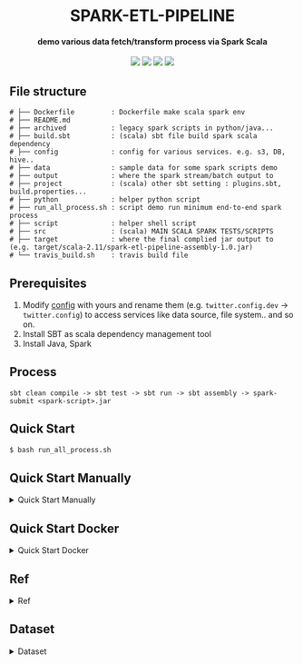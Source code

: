 <h1 align="center">SPARK-ETL-PIPELINE</h1>
<h4 align="center">demo various data fetch/transform process via Spark Scala </h4>

<p align="center">
<!--- travis -->
<a href="https://travis-ci.com/yennanliu/spark-etl-pipeline"><img src="https://travis-ci.org/yennanliu/spark-etl-pipeline.svg?branch=master"></a>
<!--- PR -->
<a href="https://github.com/yennanliu/spark-etl-pipeline/pulls"><img src="https://img.shields.io/badge/PRs-welcome-6574cd.svg"></a>
<!--- notebooks mybinder -->
<a href="https://mybinder.org/v2/gh/yennanliu/spark-etl-pipeline/master"><img src="https://mybinder.org/badge_logo.svg"></a>
<!--- hit count -->
<a href="http://hits.dwyl.io/yennanliu/spark-etl-pipeline"><img src="http://hits.dwyl.io/yennanliu/spark-etl-pipeline.svg"></a>
</p>

## File structure

```
# ├── Dockerfile         : Dockerfile make scala spark env 
# ├── README.md
# ├── archived           : legacy spark scripts in python/java...
# ├── build.sbt          : (scala) sbt file build spark scala dependency 
# ├── config             : config for various services. e.g. s3, DB, hive..
# ├── data               : sample data for some spark scripts demo
# ├── output             : where the spark stream/batch output to  
# ├── project            : (scala) other sbt setting : plugins.sbt, build.properties...
# ├── python             : helper python script 
# ├── run_all_process.sh : script demo run minimum end-to-end spark process
# ├── script             : helper shell script
# ├── src                : (scala) MAIN SCALA SPARK TESTS/SCRIPTS 
# ├── target             : where the final complied jar output to  (e.g. target/scala-2.11/spark-etl-pipeline-assembly-1.0.jar)
# └── travis_build.sh    : travis build file
```

## Prerequisites 

1. Modify [config](https://github.com/yennanliu/spark-etl-pipeline/tree/master/config) with yours and rename them (e.g. `twitter.config.dev` -> `twitter.config`) to access services like data source, file system.. and so on. 
2. Install SBT as scala dependency management tool 
3. Install Java, Spark 


## Process 

```
sbt clean compile -> sbt test -> sbt run -> sbt assembly -> spark-submit <spark-script>.jar
```

## Quick Start

```bash
$ bash run_all_process.sh
```

## Quick Start Manually

<details>
<summary>Quick Start Manually</summary>

```bash
# STEP 0) 
$ cd ~ && git clone https://github.com/yennanliu/spark-etl-pipeline.git && cd spark-etl-pipeline

# STEP 1) download the used dependencies.
$ sbt clean compile

# STEP 2) print twitter via spark stream  via sbt run`
$ sbt run

# # STEP 3) create jars from spark scala scriots 
$ sbt assembly
$ spark-submit spark-etl-pipeline/target/scala-2.11/spark-etl-pipeline-assembly-1.0.jar

```
</details> 

## Quick Start Docker

<details>
<summary>Quick Start Docker</summary>

```bash 
# STEP 0) 
$ git clone https://github.com/yennanliu/spark-etl-pipeline.git

# STEP 1) 
$ cd spark-etl-pipeline

# STEP 2) docker build 
$ docker build . -t spark_env

# STEP 3) ONE COMMAND : run the docker env and sbt compile and sbt run and assembly once 
$ docker run  --mount \
type=bind,\
source="$(pwd)"/.,\
target=/spark-etl-pipeline \
-i -t spark_env \
/bin/bash  -c "cd ../spark-etl-pipeline && sbt clean compile && && sbt assembly && spark-submit spark-etl-pipeline/target/scala-2.11/spark-etl-pipeline-assembly-1.0.jar"

# STEP 3') : STEP BY STEP : access docker -> sbt clean compile -> sbt run -> sbt assembly -> spark-submit 
# docker run 
$ docker run  --mount \
type=bind,\
source="$(pwd)"/.,\
target=/spark-etl-pipeline \
-i -t spark_env \
/bin/bash 
# inside docker bash 
root@942744030b57:~ cd ../spark-etl-pipeline && sbt clean compile && sbt run 

root@942744030b57:~ cd ../spark-etl-pipeline && spark-submit spark-etl-pipeline/target/scala-2.11/spark-etl-pipeline-assembly-1.0.jar

```
</details>

## Ref 

<details>
<summary>Ref</summary>

- Stream via python socket 
	- https://pythonprogramming.net/buffering-streaming-data-sockets-tutorial-python-3/
- Install spark + yarn + hadoop via docker 
	- https://medium.com/@thiagolcmelo/submitting-a-python-job-to-apache-spark-on-docker-b2bd19593a06
	- https://www.svds.com/develop-spark-apps-on-yarn-using-docker/
</details>

## Dataset 

<details>
<summary>Dataset</summary>

- Twitch API (`stream`)
	- https://dev.twitch.tv/docs/v5/reference/streams/
- Dota2 API (`stream`)
	- https://docs.opendota.com/#section/Authentication
- NYC TLC Trip Record dataset (taxi) (`large dataset`)
	- https://www1.nyc.gov/site/tlc/about/tlc-trip-record-data.page
- Amazon Customer Reviews Dataset  (`large dataset`)
	- https://registry.opendata.aws/amazon-reviews/
- Github repo dataset (`large dataset`)
	- https://www.kaggle.com/github/github-repos
- Hacker news dataset (`large dataset`)
 	- https://www.kaggle.com/hacker-news/hacker-news
- Stackoverflow dataset (`large dataset`)
	- https://www.kaggle.com/stackoverflow/stackoverflow
- Yelp dataset (`large dataset`)
	- https://www.kaggle.com/yelp-dataset/yelp-dataset
- Relational dataset (RDBMS online free dataset)
	- https://relational.fit.cvut.cz/search
- Awesome public streaming date
	- https://github.com/ColinEberhardt/awesome-public-streaming-datasets
- NYC SUBWAY REALTIME API
	- http://datamine.mta.info/
	- https://erikbern.com/2016/04/04/nyc-subway-math.html
	- https://github.com/erikbern/mta
</details> 